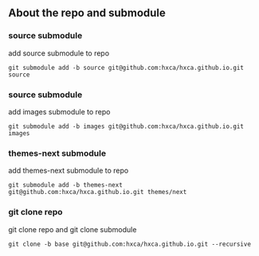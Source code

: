 ## About the repo and submodule

### source submodule
add source submodule to repo
```shell
git submodule add -b source git@github.com:hxca/hxca.github.io.git source
```

### source submodule
add images submodule to repo
```shell
git submodule add -b images git@github.com:hxca/hxca.github.io.git images
```

### themes-next submodule
add themes-next submodule to repo
```shell
git submodule add -b themes-next git@github.com:hxca/hxca.github.io.git themes/next
```

### git clone repo
git clone repo and git clone submodule
```shell
git clone -b base git@github.com:hxca/hxca.github.io.git --recursive
```
